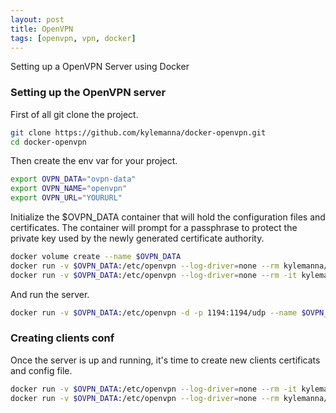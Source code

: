 ```yaml
---
layout: post
title: OpenVPN
tags: [openvpn, vpn, docker]
---
```



Setting up a OpenVPN Server using Docker

### Setting up the OpenVPN server
First of all git clone the project.
```bash
git clone https://github.com/kylemanna/docker-openvpn.git
cd docker-openvpn
```

Then create the env var for your project.
```bash
export OVPN_DATA="ovpn-data"
export OVPN_NAME="openvpn"
export OVPN_URL="YOURURL"
```
Initialize the $OVPN_DATA container that will hold the configuration files and certificates. 
The container will prompt for a passphrase to protect the private key used by the newly generated certificate authority.

```bash
docker volume create --name $OVPN_DATA
docker run -v $OVPN_DATA:/etc/openvpn --log-driver=none --rm kylemanna/openvpn ovpn_genconfig -u udp://$OVPN_URL
docker run -v $OVPN_DATA:/etc/openvpn --log-driver=none --rm -it kylemanna/openvpn ovpn_initpki
```
And run the server.
```bash
docker run -v $OVPN_DATA:/etc/openvpn -d -p 1194:1194/udp --name $OVPN_NAME --cap-add=NET_ADMIN kylemanna/openvpn
```

### Creating clients conf
Once the server is up and running, it's time to create new clients certificats and config file.
```bash
docker run -v $OVPN_DATA:/etc/openvpn --log-driver=none --rm -it kylemanna/openvpn easyrsa build-client-full CLIENTNAME
docker run -v $OVPN_DATA:/etc/openvpn --log-driver=none --rm kylemanna/openvpn ovpn_getclient CLIENTNAME > CLIENTNAME.ovpn
```
